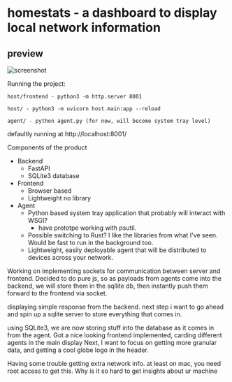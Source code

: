 # homestats - a dashboard to display local network information

## preview
![screenshot](https://github.com/user-attachments/assets/396bbd0a-6781-46a9-8bee-77ed92f79e69)

Running the project:

    host/frontend - python3 -m http.server 8001
	
    host/ - python3 -m uvicorn host.main:app --reload
	
    agent/ - python agent.py (for now, will become system tray level)
	
defaultly running at http://localhost:8001/

Components of the product
- Backend
	- FastAPI
    - SQLite3 database
- Frontend
	- Browser based
    - Lightweight no library 
- Agent
	- Python based system tray application that probably will interact with WSGI?
        - have prototpe working with psutil.
    - Possible switching to Rust? I like the libraries from what I've seen. Would be fast to run in the background too.
    - Lightweight, easily deployable agent that will be distributed to devices across your network.

Working on implementing sockets for communication between server and frontend. Decided to do pure js, so as payloads from agents come into the backend, we will store them in the sqllite db, then instantly push them forward to the frontend via socket.

displaying simple response from the backend. next step i want to go ahead and spin up a sqlite server to store everything that comes in. 

using SQLite3, we are now storing stuff into the database as it comes in from the agent.
Got a nice looking frontend implemented, carding different agents in the main display
Next, I want to focus on getting more granular data, and getting a cool globe logo in the header.

Having some trouble getting extra network info. at least on mac, you need root access to get this. Why is it so hard to get insights about ur machine
